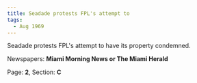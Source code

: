 ```yaml
---  
title: Seadade protests FPL's attempt to  
tags:  
  - Aug 1969  
---  
```

  
Seadade protests FPL's attempt to have its property condemned.  
  
Newspapers: **Miami Morning News or The Miami Herald**  
  
Page: **2**, Section: **C** 
